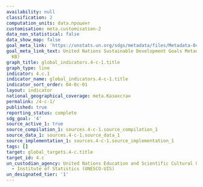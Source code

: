 ```yaml
---
availability: null
classification: 2
computation_units: data.процент
customisation: meta.customisation-2
data_non_statistical: false
data_show_map: false
goal_meta_link: 'https://unstats.un.org/sdgs/metadata/files/Metadata-04-0C-01.pdf '
goal_meta_link_text: United Nations Sustainable Development Goals Metadata (PDF 218
  KB)
graph_title: global_indicators.4-c-1.title
graph_type: line
indicator: 4.c.1
indicator_name: global_indicators.4-c-1.title
indicator_sort_order: 04-0c-01
layout: indicator
national_geographical_coverage: meta.Казахстан
permalink: /4-c-1/
published: true
reporting_status: complete
sdg_goal: '4'
source_active_1: true
source_compilation_1: sources.4-c-1.source_compilation_1
source_data_1: sources.4-c-1.source_data_1
source_implementation_1: sources.4-c-1.source_implementation_1
tags: []
target: global_targets.4-c.title
target_id: 4.c
un_custodian_agency: United Nations Education and Scientific Cultural Organisation
  - Institute of Statistics (UNESCO-UIS)
un_designated_tier: '1'
---
```

